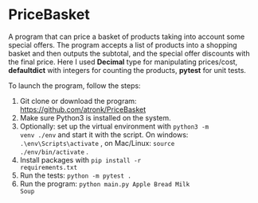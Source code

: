 ﻿# PriceBasket
A program that can price a basket of products taking into account some special offers. The program accepts a list of products into a shopping basket and then outputs the subtotal, and the special offer discounts with the final price.
Here I used <b>Decimal</b> type for manipulating prices/cost, <b>defaultdict</b> with integers for counting the products, <b>pytest</b> for unit tests.

To launch the program, follow the steps:
1. Git clone or download the program: https://github.com/atronk/PriceBasket
2. Make sure Python3 is installed on the system.
3. Optionally: set up the virtual environment with <code>python3 -m venv ./env</code> and start it with the script. On windows: <code>.\env\Scripts\activate</code> , on Mac/Linux: <code>source ./env/bin/activate</code> .
4. Install packages with <code>pip install -r requirements.txt</code>
5. Run the tests: <code>python -m pytest .</code>
6. Run the program: <code>python main.py Apple Bread Milk Soup</code>
